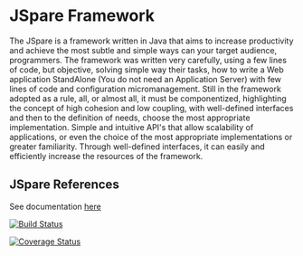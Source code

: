 # JSpare Framework

The JSpare is a framework written in Java that aims to increase productivity and achieve the most subtle and simple ways can your target audience, programmers. The framework was written very carefully, using a few lines of code, but objective, solving simple way their tasks, how to write a Web application StandAlone (You do not need an Application Server) with few lines of code and configuration micromanagement. Still in the framework adopted as a rule, all, or almost all, it must be componentized, highlighting the concept of high cohesion and low coupling, with well-defined interfaces and then to the definition of needs, choose the most appropriate implementation. Simple and intuitive API's that allow scalability of applications, or even the choice of the most appropriate implementations or greater familiarity. Through well-defined interfaces, it can easily and efficiently increase the resources of the framework.

## JSpare References
See documentation [here](http://jspare.org/framework)

[![Build Status](https://travis-ci.org/jspare-framework/framework.svg?branch=master)](https://travis-ci.org/jspare-framework/framework)

[![Coverage Status](https://coveralls.io/repos/github/jspare-framework/framework/badge.svg?branch=master)](https://coveralls.io/github/jspare-framework/framework?branch=master)
